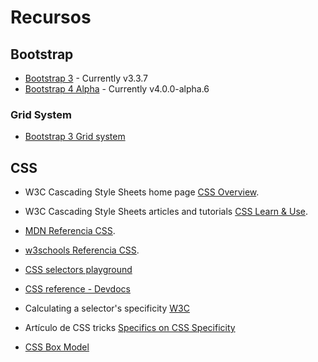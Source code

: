 # Recursos

## Bootstrap

* [Bootstrap 3](http://getbootstrap.com/) - Currently v3.3.7
* [Bootstrap 4 Alpha](https://v4-alpha.getbootstrap.com/) - Currently v4.0.0-alpha.6

### Grid System 
* [Bootstrap 3 Grid system](http://getbootstrap.com/css/#grid)




## CSS

* W3C Cascading Style Sheets home page [CSS Overview](https://www.w3.org/Style/CSS/Overview.en.html).
* W3C Cascading Style Sheets articles and tutorials [CSS Learn & Use](https://www.w3.org/Style/CSS/learning).
* [MDN Referencia CSS](https://developer.mozilla.org/es/docs/Web/CSS/Referencia_CSS).
* [w3schools Referencia CSS](https://www.w3schools.com/cssref/default.asp).

* [CSS selectors playground](https://www.w3schools.com/cssref/trysel.asp)
* [CSS reference - Devdocs](http://devdocs.io/css/) 


* Calculating a selector's specificity [W3C](https://www.w3.org/TR/css3-selectors/#specificity)
* Artículo de CSS tricks [Specifics on CSS Specificity](https://css-tricks.com/specifics-on-css-specificity/)
* [CSS Box Model](https://developer.mozilla.org/en-US/docs/Web/CSS/CSS_Box_Model)



